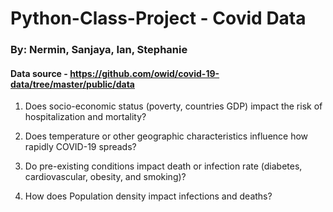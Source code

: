 # Python-Class-Project - Covid Data
### By: Nermin, Sanjaya, Ian, Stephanie
#### Data source - https://github.com/owid/covid-19-data/tree/master/public/data

1. Does socio-economic status (poverty, countries GDP) impact the risk of hospitalization and mortality? 

2. Does temperature or other geographic characteristics influence how rapidly COVID-19 spreads? 

3. Do pre-existing conditions impact death or infection rate (diabetes, cardiovascular, obesity, and smoking)?  

4. How does Population density impact infections and deaths? 
